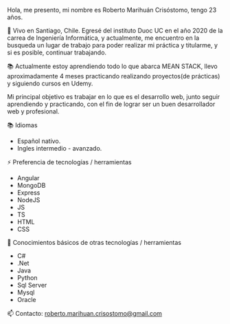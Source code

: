 Hola, me presento, mi nombre es Roberto Marihuán Crisóstomo, tengo 23 años.

🌱 Vivo en Santiago, Chile. Egresé del instituto Duoc UC en el año 2020 de la carrea de Ingeniería Informática, y actualmente, me encuentro en la busqueda un lugar de trabajo para poder realizar mi práctica y titularme, y si es posible, continuar trabajando.

📚 Actualmente estoy aprendiendo todo lo que abarca MEAN STACK, llevo aproximadamente 4 meses practicando realizando
proyectos(de prácticas) y siguiendo cursos en Udemy.

Mi principal objetivo es trabajar en lo que es el desarrollo web, junto seguir aprendiendo y practicando, con el fin de lograr ser un buen desarrollador web y profesional.

📚 Idiomas
  * Español nativo.
  * Ingles intermedio - avanzado.

⚡ Preferencia de tecnologías / herramientas
  * Angular
  * MongoDB
  * Express
  * NodeJS
  * JS
  * TS
  * HTML
  * CSS
 
🌱 Conocimientos básicos de otras tecnologías / herramientas
  * C#
  * .Net
  * Java
  * Python
  * Sql Server
  * Mysql
  * Oracle

📫 Contacto: roberto.marihuan.crisostomo@gmail.com

<!--
**robertomc20/robertomc20** is a ✨ _special_ ✨ repository because its `README.md` (this file) appears on your GitHub profile.

Here are some ideas to get you started:

- 🔭 I’m currently working on ...
- 🌱 I’m currently learning ...
- 👯 I’m looking to collaborate on ...
- 🤔 I’m looking for help with ...
- 💬 Ask me about ...
- 📫 How to reach me: ...
- 😄 Pronouns: ...
- ⚡ Fun fact: ...
-->
